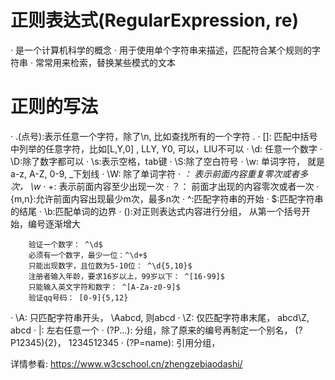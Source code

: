 # 正则表达式(RegularExpression, re)
· 是一个计算机科学的概念
· 用于使用单个字符串来描述，匹配符合某个规则的字符串
· 常常用来检索，替换某些模式的文本

# 正则的写法
· .(点号):表示任意一个字符，除了\n, 比如查找所有的一个字符 \.
· []: 匹配中括号中列举的任意字符，比如[L,Y,0] , LLY, Y0, 可以，LIU不可以
· \d: 任意一个数字
· \D:除了数字都可以
· \s:表示空格，tab键
· \S:除了空白符号
· \w: 单词字符， 就是a-z, A-Z, 0-9, _下划线
· \W: 除了单词字符
· *： 表示前面内容重复零次或者多次， \w*
· +: 表示前面内容至少出现一次
· ？： 前面才出现的内容零次或者一次
· {m,n}:允许前面内容出现最少m次，最多n次
· ^:匹配字符串的开始
· $:匹配字符串的结尾
· \b:匹配单词的边界
· ():对正则表达式内容进行分组， 从第一个括号开始，编号逐渐增大
    
        验证一个数字： ^\d$
        必须有一个数字，最少一位：^\d+$
        只能出现数字，且位数为5-10位： ^\d{5,10}$
        注册者输入年龄，要求16岁以上，99岁以下： ^[16-99]$
        只能输入英文字符和数字： ^[A-Za-z0-9]$
        验证qq号码： [0-9]{5,12}
        
· \A: 只匹配字符串开头， \Aabcd, 则abcd
· \Z: 仅匹配字符串末尾， abcd\Z, abcd
· |: 左右任意一个
· (?P<name>...): 分组，除了原来的编号再制定一个别名， (?P<id>12345){2}， 1234512345
· (?P=name): 引用分组， 

 

详情参看: https://www.w3cschool.cn/zhengzebiaodashi/